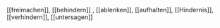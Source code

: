 [[freimachen]], [[behindern]]
, [[ablenken]], [[aufhalten]], [[Hindernis]], [[verhindern]], [[untersagen]]